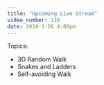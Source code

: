 ```yaml
---
title: "Upcoming Live Stream"
video_number: 116
date: 2018-1-26 4:00pm
---
```


Topics:
- 3D Random Walk
- Snakes and Ladders
- Self-avoiding Walk
